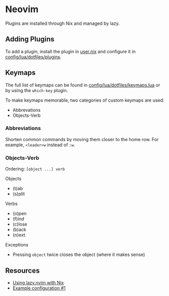 # Neovim

Plugins are installed through Nix and managed by lazy.

## Adding Plugins

To add a plugin, install the plugin in [user.nix](./user.nix) and configure it in [config/lua/dotfiles/plugins](./config/lua/dotfiles/plugins).

## Keymaps

The full list of keymaps can be found in [config/lua/dotfiles/keymaps.lua](./config/lua/dotfiles/keymaps.lua)
or by using the `which-key` plugin.

To make keymaps memorable, two categories of custom keymaps are used:
- Abbrevations
- Objects-Verb

### Abbreviations

Shorten common commands by moving them closer to the home row.
For example, `<leader>w` instead of `:w`.

### Objects-Verb

Ordering: `[object ...] verb`

Objects
- (t)ab
- (s)plit

Verbs
- (o)pen
- (f)ind
- (c)lose
- (b)ack
- (n)ext

Exceptions
- Pressing `object` twice closes the object (where it makes sense)

## Resources

- [Using lazy.nvim with Nix](https://nixalted.com/)
- [Example configuration #1](https://www.josean.com/posts/how-to-setup-neovim-2024)

